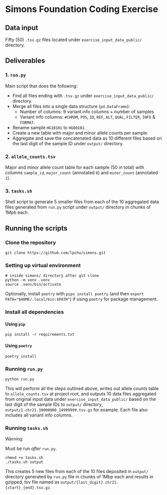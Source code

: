 # Simons Foundation Coding Exercise

## Data input
Fifty (50) `.tsv.gz` files located under `exercise_input_data_public/` directory.

## Deliverables
### 1. `run.py`
Main script that does the following:
- Find all files ending with `.tsv.gz` under `exercise_input_data_public/` directory.
- Merge all files into a single data structure (`pd.DataFrame`):
  - Number of columns: 9 variant info columns + number of samples
  - Variant info columns: `#CHROM`, `POS`, `ID`, `REF`, `ALT`, `QUAL`, `FILTER`, `INFO` & `FORMAT`.
- Rename sample `HG10101` to `HG00101`.
- Create a new table with major and minor allele counts per sample.
- Aggregate and save the concatenated data as 10 different files based on the last digit of the sample ID 
under `output/` directory.

### 2. `allele_counts.tsv`
Major and minor allele count table for each sample (50 in total) with columns `sample_id`, `major_count` 
(annotated `0`) and `minor_count` (annotated `1`).

### 3. `tasks.sh`
Shell script to generate 5 smaller files from each of the 10 aggregated data files generated from `run.py` script 
under `output/` directory in chunks of 1Mpb each.

## Running the scripts
### Clone the repository
```shell
git clone https://github.com/lpchu/simons.git
```

### Setting up virtual environment
```shell
# inside simons/ directory after git clone
python -m venv .venv
source .venv/bin/activate
```

Optionally, install `poetry` with `pipx install poetry` (and then `export PATH="$HOME/.local/bin:$PATH"`)
if using `poetry` for package management.

### Install all dependencies
#### Using `pip`
```shell
pip install -r requirements.txt
```

#### Using `poetry`
```shell
poetry install
```

### Running `run.py`
```shell
python run.py
```
This will perform all the steps outlined above, writes out allele counts table to `allele_counts.tsv` at project root, 
and outputs 10 data files aggregated from original input data under `exercise_input_data_public/` based on the last
digit of the sample IDs to `output/` directory, `output/1.chr21.10000000_14999999.tsv.gz` for example. 
Each file also includes all variant info columns.

### Running `tasks.sh`
> [!WARNING]
> Must be run _after_ `run.py`. 

```shell
chmod +x tasks.sh
./tasks.sh output
```
This creates 5 new files from each of the 10 files deposited in `output/` directory
generated by `run.py` file in chunks of 1Mbp each and results in gzipped, tsv file named as 
`output/{last_digit}.chr21.{start}_{end}.tsv.gz`.
